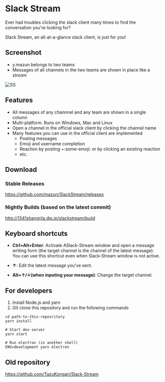 # Slack Stream

Ever had troubles clicking the slack client many times to find the conversation you're looking for?

Slack Stream, an all-at-a-glance slack client, is just for you!

## Screenshot

- y.mazun belongs to two teams
- Messages of all channels in the two teams are shown in place like a *stream*

![SS](https://github.com/mazun/ASlack-Stream/blob/master/images/screenshot01.png)

## Features

- All messages of any channnel and any team are shown in a single column
- Multi-platform. Runs on Windows, Mac and Linux
- Open a channel in the official slack client by clicking the channel name
- Many features you can use in the official client are implemented
  - Posting messages
  - Emoji and username completion
  - Reaction by posting +:some-emoji: or by clicking an existing reaction
  - etc.

## Download

### Stable Releases

https://github.com/mazun/SlackStream/releases

### Nightly Builds (based on the latest commit)

http://1341shangrila.dip.jp/slackstream/build

## Keyboard shortcuts

- **Ctrl+Alt+Enter**:
Activate ASlack-Stream window and open a message writing form (the target channel is the channel of the latest message).
You can use this shortcut even when Slack-Stream window is not active.

- **↑**:
Edit the latest message you've sent.

- **Alt+↑/↓(when inputing your message)**:
Change the target channel.


## For developers

1. Install Node.js and yarn
2. Git clone this repository and run the following commands

```shell
cd path-to-this-reposritory
yarn install

# Start dev-server
yarn start

# Run electron (in another shell)
ENV=development yarn electron
```

## Old repository

https://github.com/TazuKongari/Slack-Stream
